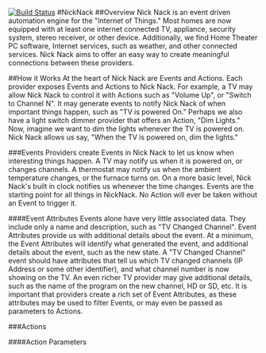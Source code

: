 [![Build Status](https://drone.io/github.com/kmbulebu/NickNack/status.png)](https://drone.io/github.com/kmbulebu/NickNack/latest)
#NickNack 
##Overview
Nick Nack is an event driven automation engine for the "Internet of Things." Most homes are now equipped with at least one internet connected TV, appliance, security system, stereo receiver, or other device. Additionally, we find Home Theater PC software, Internet services, such as weather, and other connected services.  Nick Nack aims to offer an easy way to create meaningful connections between these providers.

##How it Works
At the heart of Nick Nack are Events and Actions. Each provider exposes Events and Actions to Nick Nack. For example, a TV may allow Nick Nack to control it with Actions such as "Volume Up", or "Switch to Channel N". It may generate events to notify Nick Nack of when important things happen, such as "TV is powered On." Perhaps we also have a light switch dimmer provider that offers an Action, "Dim Lights." Now, imagine we want to dim the lights whenever the TV is powered on. Nick Nack allows us say, "When the TV is powered on, dim the lights."

###Events
Providers create Events in Nick Nack to let us know when interesting things happen. A TV may notify us when it is powered on, or changes channels. A thermostat may notify us when the ambient temperature changes, or the furnace turns on. On a more basic level, Nick Nack's built in clock notifies us whenever the time changes.  Events are the starting point for all things in NickNack. No Action will ever be taken without an Event to trigger it.

####Event Attributes
Events alone have very little associated data. They include only a name and description, such as "TV Changed Channel". Event Attributes provide us with additional details about the event. At a minimum, the Event Attributes will identify what generated the event, and additional details about the event, such as the new state. A "TV Changed Channel" event should have attributes that tell us which TV changed channels (IP Address or some other identifier), and what channel number is now showing on the TV. An even richer TV provider may give additional details, such as the name of the program on the new channel, HD or SD, etc. It is important that providers create a rich set of Event Attributes, as these attributes may be used to filter Events, or may even be passed as parameters to Actions. 

###Actions

####Action Parameters



